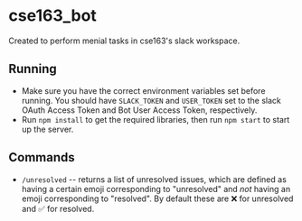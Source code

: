 # cse163_bot
Created to perform menial tasks in cse163's slack workspace.

## Running
- Make sure you have the correct environment variables set before running. You should have `SLACK_TOKEN` and `USER_TOKEN` set to the slack OAuth Access Token and Bot User Access Token, respectively.
- Run `npm install` to get the required libraries, then run `npm start` to start up the server.


## Commands
- `/unresolved`
-- returns a list of unresolved issues, which are defined as having a certain emoji corresponding to "unresolved" and _not_ having an emoji corresponding to "resolved". By default these are :x: for unresolved and :white_check_mark: for resolved.
